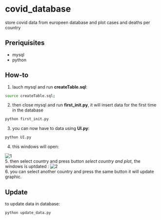 # covid_database

store covid data from europeen database and plot cases and deaths per country

## Preriquisites
* mysql
* python

## How-to

1. lauch mysql and run **createTable.sql**:
```bash
source createTable.sql;
```
2. then close mysql and run **first_init.py**, it will insert data for the first time in the database
```bash
python first_init.py
```
3. you can now have to data using **UI.py**:
```bash
python UI.py
```
4. this windows will open:

![1](https://user-images.githubusercontent.com/74672067/131140098-01961a19-090a-4b85-a319-5ff7cf073f7c.png)<br>
5. then select country and press button *select country and plot*, the windows is uptdated :
![2](https://user-images.githubusercontent.com/74672067/128043073-f152039f-a9af-4056-b5ac-b804ff886014.png)<br>
6. you can select another country and press the same button it will update graphic.


## Update
to update data in database:
```bash
python update_data.py
```
